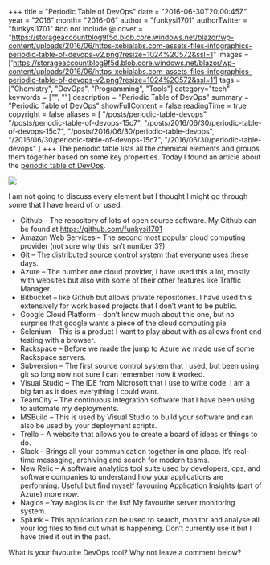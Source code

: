 +++
title = "Periodic Table of DevOps"
date = "2016-06-30T20:00:45Z"
year = "2016"
month= "2016-06"
author = "funkysi1701"
authorTwitter = "funkysi1701" #do not include @
cover = "https://storageaccountblog9f5d.blob.core.windows.net/blazor/wp-content/uploads/2016/06/https-xebialabs.com-assets-files-infographics-periodic-table-of-devops-v2.png?resize=1024%2C572&ssl=1"
images = ['https://storageaccountblog9f5d.blob.core.windows.net/blazor/wp-content/uploads/2016/06/https-xebialabs.com-assets-files-infographics-periodic-table-of-devops-v2.png?resize=1024%2C572&ssl=1']
tags = ["Chemistry", "DevOps", "Programming", "Tools"]
category="tech"
keywords = ["", ""]
description =  "Periodic Table of DevOps"
summary = "Periodic Table of DevOps"
showFullContent = false
readingTime = true
copyright = false
aliases = [
    "/posts/periodic-table-devops",
    "/posts/periodic-table-of-devops-15c7",
    "/posts/2016/06/30/periodic-table-of-devops-15c7",
    "/posts/2016/06/30/periodic-table-devops",
    "/2016/06/30/periodic-table-of-devops-15c7",
    "/2016/06/30/periodic-table-devops"
]
+++
The periodic table lists all the chemical elements and groups them together based on some key properties. Today I found an article about the [periodic table of DevOps](https://xebialabs.com/periodic-table-of-devops-tools/).

![](https://storageaccountblog9f5d.blob.core.windows.net/blazor/wp-content/uploads/2016/06/https-xebialabs.com-assets-files-infographics-periodic-table-of-devops-v2.png?resize=1024%2C572&ssl=1)

I am not going to discuss every element but I thought I might go through some that I have heard of or used.

- Github – The repository of lots of open source software. My Github can be found at https://github.com/funkysi1701
- Amazon Web Services – The second most popular cloud computing provider (not sure why this isn’t number 3?)
- Git – The distributed source control system that everyone uses these days.
- Azure – The number one cloud provider, I have used this a lot, mostly with websites but also with some of their other features like Traffic Manager.
- Bitbucket – like Github but allows private repositories. I have used this extensively for work based projects that I don’t want to be public.
- Google Cloud Platform – don’t know much about this one, but no surprise that google wants a piece of the cloud computing pie.
- Selenium – This is a product I want to play about with as allows front end testing with a browser.
- Rackspace – Before we made the jump to Azure we made use of some Rackspace servers.
- Subversion – The first source control system that I used, but been using git so long now not sure I can remember how it worked.
- Visual Studio – The IDE from Microsoft that I use to write code. I am a big fan as it does everything I could want.
- TeamCity – The continuous integration software that I have been using to automate my deployments.
- MSBuild – This is used by Visual Studio to build your software and can also be used by your deployment scripts.
- Trello – A website that allows you to create a board of ideas or things to do.
- Slack – Brings all your communication together in one place. It’s real-time messaging, archiving and search for modern teams.
- New Relic – A software analytics tool suite used by developers, ops, and software companies to understand how your applications are performing. Useful but find myself favouring Application Insights (part of Azure) more now.
- Nagios – Yay nagios is on the list! My favourite server monitoring system.
- Splunk – This application can be used to search, monitor and analyse all your log files to find out what is happening. Don’t currently use it but I have tried it out in the past.

What is your favourite DevOps tool? Why not leave a comment below?